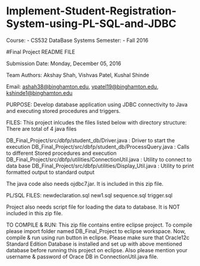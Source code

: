# Implement-Student-Registration-System-using-PL-SQL-and-JDBC

Course: - CS532 DataBase Systems
Semester: - Fall 2016

#Final Project README FILE

Submission Date: Monday, December 05, 2016

Team Authors: Akshay Shah, Vishvas Patel, Kushal Shinde

Email:          ashah38@binghamton.edu,
		vpatel19@binghamton.edu,
		kshinde1@binghamton.edu


PURPOSE: 
Develop database application using JDBC connectivity to Java and executing stored procedures and triggers.


FILES:
This project inlcudes the files listed below with directory structure:
There are total of 4 java files


DB_Final_Project/src/dbfp/student_db/Driver.java		: Driver to start the execution 
DB_Final_Project/src/dbfp/student_db/ProcessQuery.java		: Calls to different Stored procedures and execution 
DB_Final_Project/src/dbfp/utilities/ConnectionUtil.java		: Utility to connect to data base 
DB_Final_Project/src/dbfp/utilities/Display_Util.java		: Utility to print formatted output to standard output 

The java code also needs ojdbc7.jar. It is included in this zip file.


PL/SQL FILES:
newdeclaration.sql
new1.sql
sequence.sql
trigger.sql

Project also needs script file for loading the data to database. It is NOT included in this zip file.


TO COMPILE & RUN:
This zip file contains entire eclipse project. 
To compile please import folder named DB_Final_Project to eclipse workspace.
Now, compile & run using run button in eclipse.
Please make sure that Oracle12c Standard Edition Database is installed and set up with above mentioned database before running this project on eclipse.
Also please mention your username & password of Orace DB in ConnectionUtil.java file.
